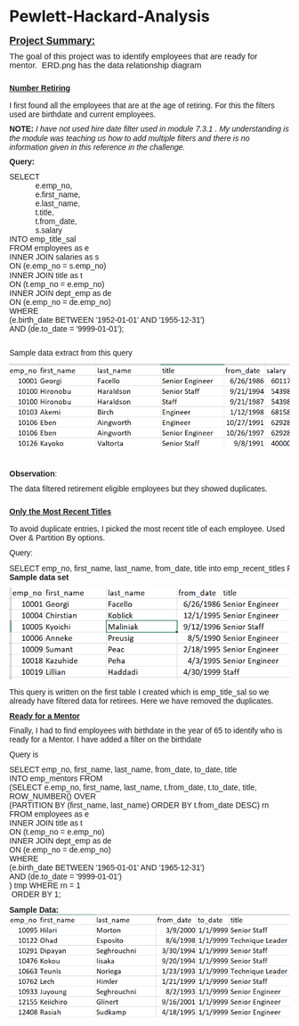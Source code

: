 # Pewlett-Hackard-Analysis
<p style="margin-top:0in;margin-right:0in;margin-bottom:8.0pt;margin-left:0in;line-height:107%;font-size:15px;font-family:&quot;Calibri&quot;,sans-serif;"><strong><u><span style="font-size: 18px;">Project Summary:</span></u></strong></p>
<p style="margin-top:0in;margin-right:0in;margin-bottom:8.0pt;margin-left:0in;line-height:107%;font-size:15px;font-family:&quot;Calibri&quot;,sans-serif;">The goal of this project was to identify employees that are ready for mentor.&nbsp; ERD.png has the data relationship diagram</p>
<h4 style="margin: 20px 0px 15px; font-family: Raleway, sans-serif; font-weight: 800; line-height: 1; text-rendering: optimizelegibility; font-size: 1.5em; color: var(--primary); font-style: normal; font-variant-ligatures: normal; font-variant-caps: normal; letter-spacing: normal; orphans: 2; text-align: start; text-indent: 0px; text-transform: none; white-space: normal; widows: 2; word-spacing: 0px; -webkit-text-stroke-width: 0px; text-decoration-style: initial; text-decoration-color: initial;"><span style="font-family: Calibri, sans-serif; font-size: 14px;"><u>Number Retiring</u></span></h4>
<p style="margin-top:0in;margin-right:0in;margin-bottom:8.0pt;margin-left:0in;line-height:107%;font-size:15px;font-family:&quot;Calibri&quot;,sans-serif;"><span style="font-size: 14px;">I first found all the employees that are at the age of retiring. For this the filters used are birthdate and current employees.</span></p>
<p style="margin-top:0in;margin-right:0in;margin-bottom:8.0pt;margin-left:0in;line-height:107%;font-size:15px;font-family:&quot;Calibri&quot;,sans-serif;"><span style="font-size: 14px;"><strong>NOTE:</strong></span><em><span style="font-size: 14px;">&nbsp;I have not used hire date filter used in module 7.3.1 . My understanding is the module was teaching us how to add multiple filters and there is no information given in this reference in the challenge.</span></em></p>
<p style="margin-top:0in;margin-right:0in;margin-bottom:8.0pt;margin-left:0in;line-height:107%;font-size:15px;font-family:&quot;Calibri&quot;,sans-serif;"><strong><span style="font-size: 14px;">Query:</span></strong></p>
<pre style="margin-top:0in;margin-right:0in;margin-bottom:8.0pt;margin-left:0in;line-height:107%;font-size:15px;font-family:&quot;Calibri&quot;,sans-serif;"><span style="font-size: 14px;">SELECT&nbsp;
            e.emp_no,
            e.first_name,
            e.last_name,
            t.title,
            t.from_date,
            s.salary
INTO emp_title_sal         
FROM employees as e
INNER JOIN salaries as s
ON (e.emp_no = s.emp_no)
INNER JOIN title as t
ON (t.emp_no = e.emp_no)
INNER JOIN dept_emp as de
ON (e.emp_no = de.emp_no)
WHERE 
(e.birth_date BETWEEN '1952-01-01' AND '1955-12-31')
AND (de.to_date = '9999-01-01');</span></pre>
<p style="margin-top:0in;margin-right:0in;margin-bottom:.0001pt;margin-left:0in;line-height:normal;font-size:15px;font-family:&quot;Calibri&quot;,sans-serif;"><span style="font-size: 14px;">
    <br>
  </span></p>
<p style="margin-top:0in;margin-right:0in;margin-bottom:8.0pt;margin-left:0in;line-height:107%;font-size:15px;font-family:&quot;Calibri&quot;,sans-serif;"><span style="font-size: 14px;">Sample data extract from this query</span></p>
<p style="margin-top:0in;margin-right:0in;margin-bottom:8.0pt;margin-left:0in;line-height:107%;font-size:15px;font-family:&quot;Calibri&quot;,sans-serif;">
  <img width="624" src="1.png">
</p>
<p style="margin-top:0in;margin-right:0in;margin-bottom:8.0pt;margin-left:0in;line-height:107%;font-size:15px;font-family:&quot;Calibri&quot;,sans-serif;">
  <br>
</p>
<p style="margin-top:0in;margin-right:0in;margin-bottom:8.0pt;margin-left:0in;line-height:107%;font-size:15px;font-family:&quot;Calibri&quot;,sans-serif;"><strong><span style="font-size: 14px;">Observation</span></strong><span style="font-size: 14px;">:&nbsp;</span></p>
<p style="margin-top:0in;margin-right:0in;margin-bottom:8.0pt;margin-left:0in;line-height:107%;font-size:15px;font-family:&quot;Calibri&quot;,sans-serif;"><span style="font-size: 14px;">The data filtered retirement eligible employees but they showed duplicates.</span></p>
<h4 style="margin: 20px 0px 15px; font-family: Raleway, sans-serif; font-weight: 800; line-height: 1; text-rendering: optimizelegibility; font-size: 1.5em; color: var(--primary); font-style: normal; font-variant-ligatures: normal; font-variant-caps: normal; letter-spacing: normal; orphans: 2; text-align: start; text-indent: 0px; text-transform: none; white-space: normal; widows: 2; word-spacing: 0px; -webkit-text-stroke-width: 0px; text-decoration-style: initial; text-decoration-color: initial;"><span style="font-family: Calibri, sans-serif; font-size: 14px;"><u>Only the Most Recent Titles</u></span></h4>
<p style="margin-top:0in;margin-right:0in;margin-bottom:8.0pt;margin-left:0in;line-height:107%;font-size:15px;font-family:&quot;Calibri&quot;,sans-serif;"><span style="font-size: 14px;">To avoid duplicate entries, I picked the most recent title of each employee. Used Over &amp; Partition By options.</span></p>
<p style="margin-top:0in;margin-right:0in;margin-bottom:8.0pt;margin-left:0in;line-height:107%;font-size:15px;font-family:&quot;Calibri&quot;,sans-serif;"><span style="font-size: 14px;">Query:</span></p>
<pre style="margin-top:0in;margin-right:0in;margin-bottom:.0001pt;margin-left:0in;line-height:normal;font-size:15px;font-family:&quot;Calibri&quot;,sans-serif;"><span style="font-size: 14px;">SELECT emp_no, first_name, last_name, from_date, title into emp_recent_titles FROM</span><span style="font-size: 14px;">(SELECT emp_no, first_name, last_name, from_date, title,</span><span style="font-size: 14px;">ROW_NUMBER() OVER</span><span style="font-size: 14px;">(PARTITION BY (first_name, last_name) ORDER BY from_date DESC) rn</span><span style="font-size: 14px;">FROM emp_title_sal</span><span style="font-size: 14px;">) tmp WHERE rn = 1</span><span style="font-size: 14px;">ORDER BY 1;</span></pre>
<p style="margin-top:0in;margin-right:0in;margin-bottom:8.0pt;margin-left:0in;line-height:107%;font-size:15px;font-family:&quot;Calibri&quot;,sans-serif;"><span style="font-size: 14px;"><strong>Sample data set</strong></span></p>
<p style="margin-top:0in;margin-right:0in;margin-bottom:8.0pt;margin-left:0in;line-height:107%;font-size:15px;font-family:&quot;Calibri&quot;,sans-serif;">
  <img width="624" src="2.png">
</p>
<p style="margin-top:0in;margin-right:0in;margin-bottom:8.0pt;margin-left:0in;line-height:107%;font-size:15px;font-family:&quot;Calibri&quot;,sans-serif;"><span style="font-size: 14px;">This query is written on the first table I created which is emp_title_sal so we already have filtered data for retirees. Here we have removed the duplicates.</span></p>
<p style="margin-top:0in;margin-right:0in;margin-bottom:8.0pt;margin-left:0in;line-height:107%;font-size:15px;font-family:&quot;Calibri&quot;,sans-serif;"><span style="font-size: 14px;"><strong><u>Ready for a Mentor</u></strong></span></p>
<p style="margin-top:0in;margin-right:0in;margin-bottom:8.0pt;margin-left:0in;line-height:107%;font-size:15px;font-family:&quot;Calibri&quot;,sans-serif;"><span style="font-size: 14px;">Finally, I had to find employees with birthdate in the year of 65 to identify who is ready for a Mentor. I have added a filter on the birthdate</span></p>
<p style="margin-top:0in;margin-right:0in;margin-bottom:8.0pt;margin-left:0in;line-height:107%;font-size:15px;font-family:&quot;Calibri&quot;,sans-serif;"><span style="font-size: 14px;">Query is</span></p>
<p style="margin-top:0in;margin-right:0in;margin-bottom:8.0pt;margin-left:0in;line-height:107%;font-size:15px;font-family:&quot;Calibri&quot;,sans-serif;"><span style="font-family: Calibri, sans-serif; font-size: 14px;">SELECT emp_no, first_name, last_name, from_date, to_date, title
    <br>INTO emp_mentors FROM
    <br>(SELECT e.emp_no, first_name, last_name, t.from_date, t.to_date, title,
    <br>ROW_NUMBER() OVER
    <br>(PARTITION BY (first_name, last_name) ORDER BY t.from_date DESC) rn
    <br>FROM employees as e
    <br>INNER JOIN title as t
    <br>ON (t.emp_no = e.emp_no)
    <br>INNER JOIN dept_emp as de
    <br>ON (e.emp_no = de.emp_no)
    <br>WHERE
    <br>(e.birth_date BETWEEN '1965-01-01' AND '1965-12-31')
    <br>AND (de.to_date = '9999-01-01')
    <br>) tmp WHERE rn = 1
    <br>&nbsp;ORDER BY 1;
  </span></p>
<p style="margin-top:0in;margin-right:0in;margin-bottom:.0001pt;margin-left:0in;line-height:normal;font-size:15px;font-family:&quot;Calibri&quot;,sans-serif;"><span style="font-family: Calibri, sans-serif; font-size: 14px;"><strong>Sample Data:</strong></span></p>
<p style="margin-top:0in;margin-right:0in;margin-bottom:.0001pt;margin-left:0in;line-height:normal;font-size:15px;font-family:&quot;Calibri&quot;,sans-serif;">
  <img width="624" src="3.png">
</p>
<p style="margin-top:0in;margin-right:0in;margin-bottom:.0001pt;margin-left:0in;line-height:normal;font-size:15px;font-family:&quot;Calibri&quot;,sans-serif;"><span style="font-family:&quot;Courier New&quot;;">&nbsp;</span></p>
<p style="margin-top:0in;margin-right:0in;margin-bottom:8.0pt;margin-left:0in;line-height:107%;font-size:15px;font-family:&quot;Calibri&quot;,sans-serif;">&nbsp;</p>
